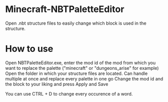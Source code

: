 # Minecraft-NBTPaletteEditor
Open .nbt structure files to easily change which block is used in the structure.

# How to use
Open NBTPaletteEditor.exe, enter the mod id of the mod from which you want to replace the palette ("minecraft" or "dungeons_arise" for example)
Open the folder in which your structure files are located. Can handle multiple at once and replace every palette in one go
Change the mod id and the block to your liking and press Apply and Save

You can use CTRL + D to change every occurence of a word.
